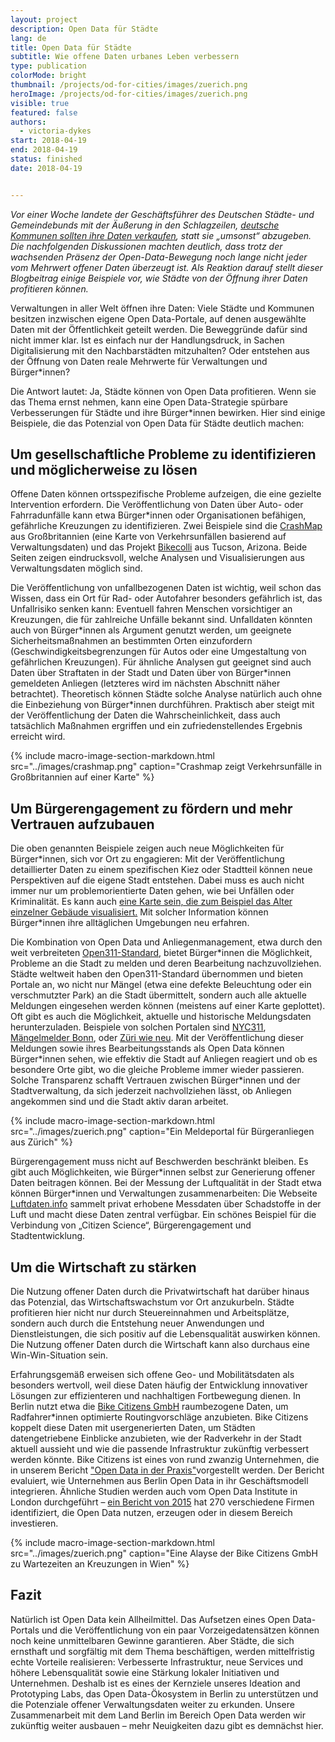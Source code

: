 ```yaml
---
layout: project
description: Open Data für Städte
lang: de
title: Open Data für Städte
subtitle: Wie offene Daten urbanes Leben verbessern
type: publication
colorMode: bright
thumbnail: /projects/od-for-cities/images/zuerich.png
heroImage: /projects/od-for-cities/images/zuerich.png
visible: true
featured: false
authors:
  - victoria-dykes
start: 2018-04-19
end: 2018-04-19
status: finished
date: 2018-04-19


---
```



_Vor einer Woche landete der Geschäftsführer des Deutschen Städte- und Gemeindebunds mit der Äußerung in den Schlagzeilen, [deutsche Kommunen sollten ihre Daten verkaufen](https://www.swr.de/swraktuell/idee-des-staedte-und-gemeindebundes-daten-verkaufen-fuer-die-buerger/-/id=396/did=21471578/nid=396/1nforlg/index.html), statt sie „umsonst“ abzugeben. Die nachfolgenden Diskussionen machten deutlich, dass trotz der wachsenden Präsenz der Open-Data-Bewegung noch lange nicht jeder vom Mehrwert offener Daten überzeugt ist. Als Reaktion darauf stellt dieser Blogbeitrag einige Beispiele vor, wie Städte von der Öffnung ihrer Daten profitieren können._

Verwaltungen in aller Welt öffnen ihre Daten: Viele Städte und Kommunen besitzen inzwischen eigene Open Data-Portale, auf denen ausgewählte Daten mit der Öffentlichkeit geteilt werden. Die Beweggründe dafür sind nicht immer klar. Ist es einfach nur der Handlungsdruck, in Sachen Digitalisierung mit den Nachbarstädten mitzuhalten? Oder entstehen aus der Öffnung von Daten reale Mehrwerte für Verwaltungen und Bürger\*innen?

Die Antwort lautet: Ja, Städte können von Open Data profitieren. Wenn sie das Thema ernst nehmen, kann eine Open Data-Strategie spürbare Verbesserungen für Städte und ihre Bürger\*innen bewirken. Hier sind einige Beispiele, die das Potenzial von Open Data für Städte deutlich machen:

Um gesellschaftliche Probleme zu identifizieren und möglicherweise zu lösen
---------------------------------------------------------------------------

  

Offene Daten können ortsspezifische Probleme aufzeigen, die eine gezielte Intervention erfordern. Die Veröffentlichung von Daten über Auto- oder Fahrradunfälle kann etwa Bürger\*innen oder Organisationen befähigen, gefährliche Kreuzungen zu identifizieren. Zwei Beispiele sind die [CrashMap](http://www.crashmap.co.uk/) aus Großbritannien (eine Karte von Verkehrsunfällen basierend auf Verwaltungsdaten) und das Projekt [Bikecolli](http://bikecolli.info/) aus Tucson, Arizona. Beide Seiten zeigen eindrucksvoll, welche Analysen und Visualisierungen aus Verwaltungsdaten möglich sind.

Die Veröffentlichung von unfallbezogenen Daten ist wichtig, weil schon das Wissen, dass ein Ort für Rad- oder Autofahrer besonders gefährlich ist, das Unfallrisiko senken kann: Eventuell fahren Menschen vorsichtiger an Kreuzungen, die für zahlreiche Unfälle bekannt sind. Unfalldaten könnten auch von Bürger\*innen als Argument genutzt werden, um geeignete Sicherheitsmaßnahmen an bestimmten Orten einzufordern (Geschwindigkeitsbegrenzungen für Autos oder eine Umgestaltung von gefährlichen Kreuzungen). Für ähnliche Analysen gut geeignet sind auch Daten über Straftaten in der Stadt und Daten über von Bürger\*innen gemeldeten Anliegen (letzteres wird im nächsten Abschnitt näher betrachtet). Theoretisch können Städte solche Analyse natürlich auch ohne die Einbeziehung von Bürger\*innen durchführen. Praktisch aber steigt mit der Veröffentlichung der Daten die Wahrscheinlichkeit, dass auch tatsächlich Maßnahmen ergriffen und ein zufriedenstellendes Ergebnis erreicht wird.

{% include macro-image-section-markdown.html src="../images/crashmap.png" caption="Crashmap zeigt Verkehrsunfälle in Großbritannien auf einer Karte" %}

Um Bürgerengagement zu fördern und mehr Vertrauen aufzubauen
------------------------------------------------------------

  

Die oben genannten Beispiele zeigen auch neue Möglichkeiten für Bürger\*innen, sich vor Ort zu engagieren: Mit der Veröffentlichung detaillierter Daten zu einem spezifischen Kiez oder Stadtteil können neue Perspektiven auf die eigene Stadt entstehen. Dabei muss es auch nicht immer nur um problemorientierte Daten gehen, wie bei Unfällen oder Kriminalität. Es kann auch [eine Karte sein, die zum Beispiel das Alter einzelner Gebäude visualisiert.](https://fbinter.stadt-berlin.de/fb/index.jsp?loginkey=showMap&mapId=k06_12baualter@senstadt) Mit solcher Information können Bürger\*innen ihre alltäglichen Umgebungen neu erfahren.

Die Kombination von Open Data und Anliegenmanagement, etwa durch den weit verbreiteten [Open311-Standard](http://www.open311.org/), bietet Bürger\*innen die Möglichkeit, Probleme an die Stadt zu melden und deren Bearbeitung nachzuvollziehen. Städte weltweit haben den Open311-Standard übernommen und bieten Portale an, wo nicht nur Mängel (etwa eine defekte Beleuchtung oder ein verschmutzter Park) an die Stadt übermittelt, sondern auch alle aktuelle Meldungen eingesehen werden können (meistens auf einer Karte geplottet). Oft gibt es auch die Möglichkeit, aktuelle und historische Meldungsdaten herunterzuladen. Beispiele von solchen Portalen sind [NYC311](https://nycopendata.socrata.com/Social-Services/311-Service-Requests-from-2010-to-Present/erm2-nwe9), [Mängelmelder Bonn](https://anliegen.bonn.de/), oder [Züri wie neu](https://www.zueriwieneu.ch/). Mit der Veröffentlichung dieser Meldungen sowie ihres Bearbeitungsstands als Open Data können Bürger\*innen sehen, wie effektiv die Stadt auf Anliegen reagiert und ob es besondere Orte gibt, wo die gleiche Probleme immer wieder passieren. Solche Transparenz schafft Vertrauen zwischen Bürger\*innen und der Stadtverwaltung, da sich jederzeit nachvollziehen lässt, ob Anliegen angekommen sind und die Stadt aktiv daran arbeitet.

{% include macro-image-section-markdown.html src="../images/zuerich.png" caption="Ein Meldeportal für Bürgeranliegen aus Zürich" %}

Bürgerengagement muss nicht auf Beschwerden beschränkt bleiben. Es gibt auch Möglichkeiten, wie Bürger\*innen selbst zur Generierung offener Daten beitragen können. Bei der Messung der Luftqualität in der Stadt etwa können Bürger\*innen und Verwaltungen zusammenarbeiten: Die Webseite [Luftdaten.info](https://luftdaten.info/) sammelt privat erhobene Messdaten über Schadstoffe in der Luft und macht diese Daten zentral verfügbar. Ein schönes Beispiel für die Verbindung von „Citizen Science“, Bürgerengagement und Stadtentwicklung.

Um die Wirtschaft zu stärken
----------------------------

  

Die Nutzung offener Daten durch die Privatwirtschaft hat darüber hinaus das Potenzial, das Wirtschaftswachstum vor Ort anzukurbeln. Städte profitieren hier nicht nur durch Steuereinnahmen und Arbeitsplätze, sondern auch durch die Entstehung neuer Anwendungen und Dienstleistungen, die sich positiv auf die Lebensqualität auswirken können. Die Nutzung offener Daten durch die Wirtschaft kann also durchaus eine Win-Win-Situation sein.

Erfahrungsgemäß erweisen sich offene Geo- und Mobilitätsdaten als besonders wertvoll, weil diese Daten häufig der Entwicklung innovativer Lösungen zur effizienteren und nachhaltigen Fortbewegung dienen. In Berlin nutzt etwa die [Bike Citizens GmbH](https://www.bikecitizens.net/de/) raumbezogene Daten, um Radfahrer\*innen optimierte Routingvorschläge anzubieten. Bike Citizens koppelt diese Daten mit usergenerierten Daten, um Städten datengetriebene Einblicke anzubieten, wie der Radverkehr in der Stadt aktuell aussieht und wie die passende Infrastruktur zukünftig verbessert werden könnte. Bike Citizens ist eines von rund zwanzig Unternehmen, die in unserem Bericht ["Open Data in der Praxis"](https://www.technologiestiftung-berlin.de/de/projects/projects/open-data-in-practice/)vorgestellt werden. Der Bericht evaluiert, wie Unternehmen aus Berlin Open Data in ihr Geschäftsmodell integrieren. Ähnliche Studien werden auch vom Open Data Institute in London durchgeführt – [ein Bericht von 2015](https://theodi.org/article/open-data-means-business/) hat 270 verschiedene Firmen identifiziert, die Open Data nutzen, erzeugen oder in diesem Bereich investieren.

{% include macro-image-section-markdown.html src="../images/zuerich.png" caption="Eine Alayse der Bike Citizens GmbH zu Wartezeiten an Kreuzungen in Wien" %}


Fazit
-----

  

Natürlich ist Open Data kein Allheilmittel. Das Aufsetzen eines Open Data-Portals und die Veröffentlichung von ein paar Vorzeigedatensätzen können noch keine unmittelbaren Gewinne garantieren. Aber Städte, die sich ernsthaft und sorgfältig mit dem Thema beschäftigen, werden mittelfristig echte Vorteile realisieren: Verbesserte Infrastruktur, neue Services und höhere Lebensqualität sowie eine Stärkung lokaler Initiativen und Unternehmen. Deshalb ist es eines der Kernziele unseres Ideation and Prototyping Labs, das Open Data-Ökosystem in Berlin zu unterstützen und die Potenziale offener Verwaltungsdaten weiter zu erkunden. Unsere Zusammenarbeit mit dem Land Berlin im Bereich Open Data werden wir zukünftig weiter ausbauen – mehr Neuigkeiten dazu gibt es demnächst hier.


